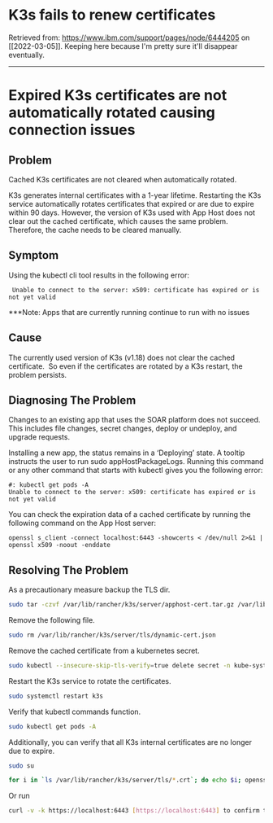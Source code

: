 # K3s fails to renew certificates
Retrieved from: https://www.ibm.com/support/pages/node/6444205 on [[2022-03-05]]. Keeping here because I'm pretty sure it'll disappear eventually.

---

# Expired K3s certificates are not automatically rotated causing connection issues

## Problem

Cached K3s certificates are not cleared when automatically rotated.


K3s generates internal certificates with a 1-year lifetime. Restarting the K3s service automatically rotates certificates that expired or are due to expire within 90 days. However, the version of K3s used with App Host does not clear out the cached certificate, which causes the same problem. Therefore, the cache needs to be cleared manually.
  

## Symptom

Using the kubectl cli tool results in the following error:

```
 Unable to connect to the server: x509: certificate has expired or is not yet valid
```

***Note: Apps that are currently running continue to run with no issues

  

## Cause

The currently used version of K3s (v1.18) does not clear the cached certificate.  So even if the certificates are rotated by a K3s restart, the problem persists.

  

## Diagnosing The Problem

  

Changes to an existing app that uses the SOAR platform does not succeed. This includes file changes, secret changes, deploy or undeploy, and upgrade requests.

  

Installing a new app, the status remains in a ‘Deploying’ state. A tooltip instructs the user to run sudo appHostPackageLogs. Running this command or any other command that starts with kubectl gives you the following error:

  

```
#: kubectl get pods -A
Unable to connect to the server: x509: certificate has expired or is not yet valid
```

  

You can check the expiration data of a cached certificate by running the following command on the App Host server:

```
openssl s_client -connect localhost:6443 -showcerts < /dev/null 2>&1 | openssl x509 -noout -enddate 
```

  

  

## Resolving The Problem

As a precautionary measure backup the TLS dir.

```bash
sudo tar -czvf /var/lib/rancher/k3s/server/apphost-cert.tar.gz /var/lib/rancher/k3s/server/tls
```

Remove the following file.

```bash
sudo rm /var/lib/rancher/k3s/server/tls/dynamic-cert.json
```

Remove the cached certificate from a kubernetes secret.

```bash
sudo kubectl --insecure-skip-tls-verify=true delete secret -n kube-system k3s-serving
```

Restart the K3s service to rotate the certificates.

```bash
sudo systemctl restart k3s
```

Verify that kubectl commands function.

```bash
sudo kubectl get pods -A
```

Additionally, you can verify that all K3s internal certificates are no longer due to expire.

```bash
sudo su
```

```bash
for i in `ls /var/lib/rancher/k3s/server/tls/*.crt`; do echo $i; openssl x509 -enddate -noout -in $i; done
```

Or run

```bash
curl -v -k https://localhost:6443 [https://localhost:6443] to confirm the new date of your app host cert
```
